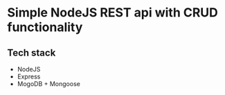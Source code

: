 # Simple NodeJS REST api with CRUD functionality

## Tech stack

- NodeJS
- Express
- MogoDB + Mongoose
